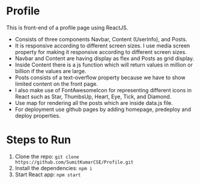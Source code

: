 # Profile
This is front-end of a profile page using ReactJS. 

- Consists of three components Navbar, Content (UserInfo), and Posts.
- It is responsive according to different screen sizes. I use media screen property for making it responsive according to different screen sizes.
- Navbar and Content are having display as flex and Posts as grid display.
- Inside Content there is a js function which will return values in million or billion if the values are large.
- Posts consists of a text-overflow property because we have to show limited content on the front page.
- I also make use of FontAwesomeIcon for representing different icons in React such as Star, ThumbsUp, Heart, Eye, Tick, and Diamond.
- Use map for rendering all the posts which are inside data.js file.
- For deployment use github pages by adding homepage, predeploy and deploy properties.

# Steps to Run
1. Clone the repo: `git clone https://github.com/SumitKumarCSE/Profile.git`
2. Install the dependencies: `npm i`
3. Start React app: `npm start`
